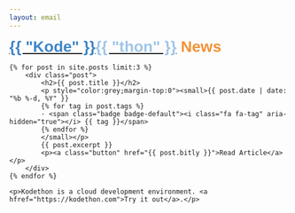 ```yaml
---
layout: email
---
```

<style>
</style>

<!-- site logo -->
<div class="header">
		<h1 style="font-family:'Varela Round', sans-serif; font-weight:bold; margin:0">
		<a href="https://kodethon.com">
<span style="color:#3d85c6;font-family:'Varela Round', sans-serif;">{{ "Kode" }}</span><span style="color: #9fc5e8;;font-family:'Varela Round', sans-serif;">{{ "thon" }}</span></a> <span style="color:#F39237">News</span>
</h1>
</div>

<div class="content" style="text-align:left">

	{% for post in site.posts limit:3 %}
		<div class="post">	
			<h2>{{ post.title }}</h2>
			<p style="color:grey;margin-top:0"><small>{{ post.date | date: "%b %-d, %Y" }}
			{% for tag in post.tags %}		
			· <span class="badge badge-default"><i class="fa fa-tag" aria-hidden="true"></i> {{ tag }}</span>
			{% endfor %}
			</small></p>
			{{ post.excerpt }} 
			<p><a class="button" href="{{ post.bitly }}">Read Article</a></p>
		</div>
	{% endfor %}

	<p>Kodethon is a cloud development environment. <a hfref="https://kodethon.com">Try it out</a>.</p>  

</div>
